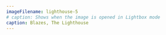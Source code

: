 ```yaml
---
imageFilename: lighthouse-5
# caption: Shows when the image is opened in Lightbox mode
caption: Blazes, The Lighthouse
---
```

